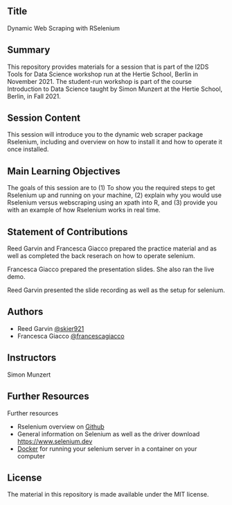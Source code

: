 
## Title
Dynamic Web Scraping with RSelenium
## Summary
This repository provides materials for a session that is part of the I2DS Tools for Data Science workshop run at the Hertie School, Berlin in November 2021. The student-run workshop is part of the course Introduction to Data Science taught by Simon Munzert at the Hertie School, Berlin, in Fall 2021.
## Session Content

This session will introduce you to the dynamic web scraper package Rselenium, including and overview on how to install it and how to operate it once installed.


## Main Learning Objectives

The goals of this session are to (1) To show you the required steps to get Rselenium up and running on your machine, (2) explain why you would use Rselenium versus webscraping using an xpath into R, and (3) provide you with an example of how Rselenium works in real time. 
## Statement of Contributions


Reed Garvin and Francesca Giacco prepared the practice material and as well as completed the back reserach on how to operate selenium.

Francesca Giacco prepared the presentation slides. She also ran the live demo.

Reed Garvin presented the slide recording as well as the setup for selenium. 
## Authors

- Reed Garvin [@skier921](https://github.com/skier921)
- Francesca Giacco [@francescagiacco](https://github.com/francescagiacco)


## Instructors
Simon Munzert
## Further Resources
Further resources

- Rselenium overview on [Github](https://github.com/ropensci/RSelenium)
- General information on Selenium as well as the driver download https://www.selenium.dev
- [Docker](https://www.docker.com) for running your selenium server in a container on your computer 

## License

The material in this repository is made available under the MIT license.
